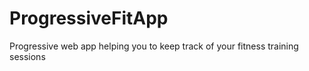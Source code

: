 # ProgressiveFitApp
Progressive web app helping you to keep track of your fitness training sessions
